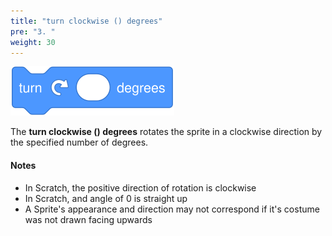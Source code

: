 ```yaml
---
title: "turn clockwise () degrees"
pre: "3. "
weight: 30
---
```


![turn clockwise () degrees block](/images/turn-clockwise-degrees.svg)

The **turn clockwise () degrees** rotates the sprite in a clockwise direction by the specified number of degrees.

#### Notes
* In Scratch, the positive direction of rotation is clockwise
* In Scratch, and angle of 0 is straight up
* A Sprite's appearance and direction may not correspond if it's costume was not drawn facing upwards